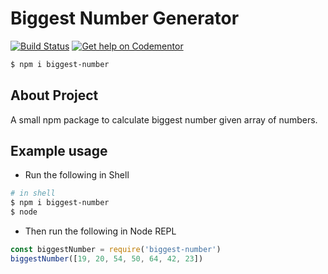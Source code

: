 # Biggest Number Generator

[![Build Status](https://travis-ci.com/empeje/biggest-number.svg?branch=master)](https://travis-ci.com/empeje/biggest-number)
[![Get help on Codementor](https://cdn.codementor.io/badges/get_help_github.svg)](https://www.codementor.io/amappuji?utm_source=github&utm_medium=button&utm_term=amappuji&utm_campaign=github)

```bash
$ npm i biggest-number
```

## About Project

A small npm package to calculate biggest number given array of numbers.

## Example usage

* Run the following in Shell

```bash
# in shell
$ npm i biggest-number
$ node
```

* Then run the following in Node REPL

```javascript
const biggestNumber = require('biggest-number')
biggestNumber([19, 20, 54, 50, 64, 42, 23])
```
